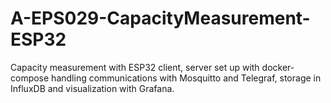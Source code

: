 # A-EPS029-CapacityMeasurement-ESP32
Capacity measurement with ESP32 client, server set up with docker-compose handling communications with Mosquitto and Telegraf, 
storage in InfluxDB and visualization with Grafana.
